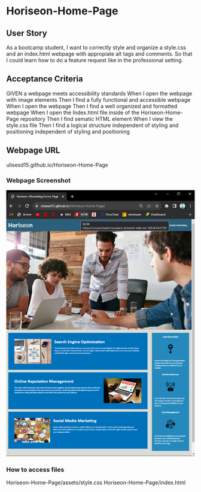 # Horiseon-Home-Page

## User Story
As a bootcamp student,
I want to correctly style and organize a style.css and an index.html webpage with appropiate alt tags and comments.
So that I could learn how to do a feature request like in the professional setting.

## Acceptance Criteria
GIVEN a webpage meets accessibility standards
When I open the webpage with image elements
Then I find a fully functional and accessible webpage
When I open the webpage
Then I find a well organized and formatted webpage
When I open the Index.html file inside of the Horiseon-Home-Page repository
Then I find sematic HTML element
When I view the style.css file
Then I find a logical structure independent of styling and positioning independent of styling and positioning

## Webpage URL
ulisesd15.github.io/Horiseon-Home-Page

### Webpage Screenshot
![Alt text](<./assets/images/HHP proof.png>)


### How to access files
Horiseon-Home-Page/assets/style.css
Horiseon-Home-Page/index.html
